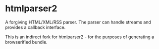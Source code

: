 # htmlparser2

A forgiving HTML/XML/RSS parser. The parser can handle streams and provides a callback interface.

This is an indirect fork for htmlparser2 - for the purposes of generating a browserified bundle.

